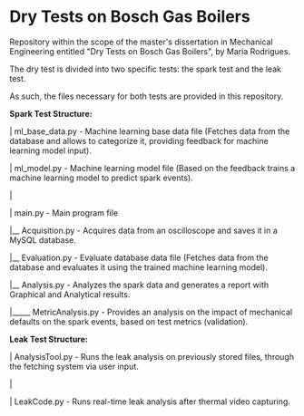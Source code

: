 # Dry Tests on Bosch Gas Boilers
Repository within the scope of the master's dissertation in Mechanical Engineering entitled "Dry Tests on Bosch Gas Boilers", by Maria Rodrigues.

The dry test is divided into two specific tests: the spark test and the leak test.

As such, the files necessary for both tests are provided in this repository.



**Spark Test Structure:**

| ml_base_data.py - Machine learning base data file (Fetches data from the database and allows to categorize it, providing feedback for machine learning model input).

| ml_model.py - Machine learning model file (Based on the feedback trains a machine learning model to predict spark events).

|

| main.py - Main program file

|__ Acquisition.py - Acquires data from an oscilloscope and saves it in a MySQL database.

|__ Evaluation.py - Evaluate database data file (Fetches data from the database and evaluates it using the trained machine learning model).

|__ Analysis.py - Analyzes the spark data and generates a report with Graphical and Analytical results.

|_____ MetricAnalysis.py - Provides an analysis on the impact of mechanical defaults on the spark events, based on test metrics (validation).



**Leak Test Structure:**

| AnalysisTool.py - Runs the leak analysis on previously stored files, through the fetching system via user input.

|

| LeakCode.py - Runs real-time leak analysis after thermal video capturing.

